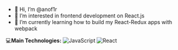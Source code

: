 - 👋 Hi, I’m @anof1r
- 👀 I’m interested in frontend development on React.js
- 🌱 I’m currently learning how to build my React-Redux apps with webpack 

:computer:<b>Main Technologies:</b>
![JavaScript](https://img.shields.io/badge/JavaScript-%23ED8B00.svg?style=for-the-badge&logo=JavaScript&logoColor=white)
![React](https://img.shields.io/badge/React-%23ED8B00.svg?style=for-the-badge&logo=React&logoColor=white)
